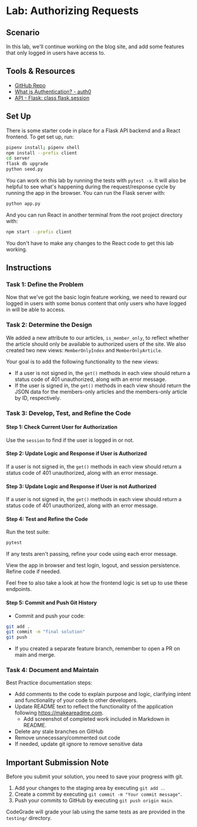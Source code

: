 # Lab: Authorizing Requests

## Scenario

In this lab, we'll continue working on the blog site, and add some features that
only logged in users have access to.

## Tools & Resources

- [GitHub Repo](https://github.com/learn-co-curriculum/flask-authorizing-requests-lab)
- [What is Authentication? - auth0](https://auth0.com/intro-to-iam/what-is-authentication)
- [API - Flask: class flask.session](https://flask.palletsprojects.com/en/2.2.x/api/#flask.session)

## Set Up

There is some starter code in place for a Flask API backend and a React frontend.
To get set up, run:

```bash
pipenv install; pipenv shell
npm install --prefix client
cd server
flask db upgrade
python seed.py
```

You can work on this lab by running the tests with `pytest -x`. It will also be
helpful to see what's happening during the request/response cycle by running the
app in the browser. You can run the Flask server with:

```bash
python app.py
```

And you can run React in another terminal from the root project directory with:

```bash
npm start --prefix client
```

You don't have to make any changes to the React code to get this lab working.

## Instructions

### Task 1: Define the Problem

Now that we've got the basic login feature working, we need to reward our logged
in users with some bonus content that only users who have logged in will be able
to access.

### Task 2: Determine the Design

We added a new attribute to our articles, `is_member_only`, to reflect whether
the article should only be available to authorized users of the site. We also
created two new views: `MemberOnlyIndex` and `MemberOnlyArticle`.

Your goal is to add the following functionality to the new views:

- If a user is not signed in, the `get()` methods in each view should return a
  status code of 401 unauthorized, along with an error message.
- If the user is signed in, the `get()` methods in each view should return the
  JSON data for the members-only articles and the members-only article by ID, respectively.

### Task 3: Develop, Test, and Refine the Code

#### Step 1: Check Current User for Authorization

Use the `session` to find if the user is logged in or not.

#### Step 2: Update Logic and Response if User is Authorized

If a user is not signed in, the `get()` methods in each view should return a
status code of 401 unauthorized, along with an error message.

#### Step 3: Update Logic and Response if User is not Authorized

If a user is not signed in, the `get()` methods in each view should return a
status code of 401 unauthorized, along with an error message.

#### Step 4: Test and Refine the Code

Run the test suite:

```bash
pytest
```

If any tests aren't passing, refine your code using each error message.

View the app in browser and test login, logout, and session persistence. Refine code if needed.

Feel free to also take a look at how the frontend logic is set up to use these endpoints.

#### Step 5: Commit and Push Git History

* Commit and push your code:

```bash
git add .
git commit -m "final solution"
git push
```

* If you created a separate feature branch, remember to open a PR on main and merge.

### Task 4: Document and Maintain
Best Practice documentation steps:
* Add comments to the code to explain purpose and logic, clarifying intent and functionality of your code to other developers.
* Update README text to reflect the functionality of the application following https://makeareadme.com. 
  * Add screenshot of completed work included in Markdown in README.
* Delete any stale branches on GitHub
* Remove unnecessary/commented out code
* If needed, update git ignore to remove sensitive data

## Important Submission Note

Before you submit your solution, you need to save your progress with git.

1. Add your changes to the staging area by executing `git add .`.
2. Create a commit by executing `git commit -m "Your commit message"`.
3. Push your commits to GitHub by executing `git push origin main`.

CodeGrade will grade your lab using the same tests as are provided in the `testing/` directory.